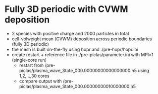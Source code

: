 # Fully 3D periodic with CVWM deposition
- 2 species with positive charge and 2000 particles in total
- cell-volweight mean (CVWM) deposition across periodic boundaries (fully 3D periodic)
- the mesh is built on-the-fly using hopr and ./pre-hopr/hopr.ini
- create restart + reference file in ./pre-piclas/parameter.ini with MPI=1 (single-core run)
  - restart from /pre-piclas/plasma_wave_State_000.00000000000000000.h5 using 1,2,...,30 cores
  - compare output with /pre-piclas/plasma_wave_State_000.00000000010000000.h5
